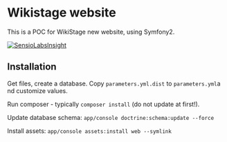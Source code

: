 Wikistage website
=================

This is a POC for WikiStage new website, using Symfony2.

[![SensioLabsInsight](https://insight.sensiolabs.com/projects/a31d356d-3a88-439b-9fd5-0e9648a1329d/big.png)](https://insight.sensiolabs.com/projects/a31d356d-3a88-439b-9fd5-0e9648a1329d)

Installation
------------

Get files, create a database.
Copy ``parameters.yml.dist`` to ``parameters.yml``a nd customize values.

Run composer - typically ``composer install`` (do not update at first!).

Update database schema:
``app/console doctrine:schema:update --force``

Install assets:
``app/console assets:install web --symlink``
